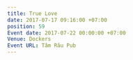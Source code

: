 ```yaml
---
title: True Love
date: 2017-07-17 09:16:00 +07:00
position: 59
Event date: 2017-07-22 00:00:00 +07:00
Venue: Dockers
Event URL: Tâm Râu Pub
---
```


